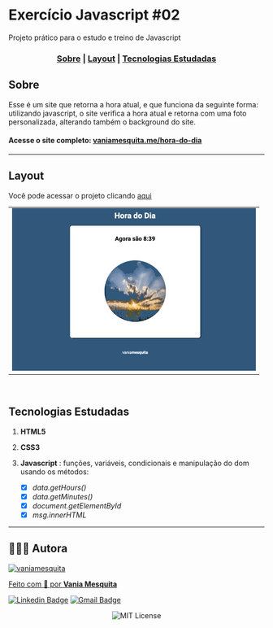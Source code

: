 # Exercício Javascript #02
Projeto prático para o estudo e treino de Javascript


### <p align="center"> [Sobre](#sobre) | [Layout](#layout) | [Tecnologias Estudadas](#tecnologias-estudadas) </p>
  

## Sobre 

Esse é um site que retorna a hora atual, e que funciona da seguinte forma: utilizando javascript, o site verifica a hora atual e retorna com uma foto personalizada, alterando também o background do site.

#### Acesse o site completo: <a href="https://vaniamesquita.me/hora-do-dia/" target="_blank">vaniamesquita.me/hora-do-dia</a> 

---

## Layout

Você pode acessar o projeto clicando <a href="https://vaniamesquita.me/hora-do-dia/" target="_blank">aqui</a>

<table align="center">
   <tr>
    <td valign="top"><img src="img/web.gif"> </td>
    
   </tr>
 </table>
 <br>

## Tecnologias Estudadas

1. **HTML5**
2. **CSS3**
3. **Javascript** : funções, variáveis, condicionais e manipulação do dom usando os métodos: 
   
   - [x] *data.getHours()*
   - [x] *data.getMinutes()*
   - [x] *document.getElementById*
   - [x] *msg.innerHTML*

---

## 👩🏻‍💻 Autora

<a href="https://github.com/vaniamesquita"> <img src="https://avatars.githubusercontent.com/u/70303394?v=4" width="60px;" alt="vaniamesquita"/>
  
 Feito com :blue_heart: por <b>Vania Mesquita</b></a>  <a href="https://github.com/vaniamesquita"> </a>


[![Linkedin Badge](https://img.shields.io/badge/-LinkedIn-blue?style=flat-square&logo=Linkedin&logoColor=white&link=https://www.linkedin.com/in/vaniamesquita/)](https://www.linkedin.com/in/vaniamesquita/)
[![Gmail Badge](https://img.shields.io/badge/-vaniasalesm@gmail.com-D14836?style=flat-square&logo=Gmail&logoColor=white&link=mailto:vaniasalesm@gmail.com)](mailto:vaniasalesm@gmail.com)<br>


<p align="center"> <img alt="MIT License" src="https://img.shields.io/badge/license-MIT-green"> </p>
